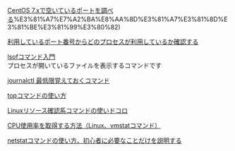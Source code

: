 [CentOS 7.xで空いているポートを調べる](https://akamist.com/blog/archives/3569#:~:text=CentOS7%E3%81%A7%E7%A9%BA%E3%81%84%E3%81%A6%E3%81%84%E3%82%8B,statistics)%E3%81%A7%E7%A2%BA%E8%AA%8D%E3%81%A7%E3%81%8D%E3%81%BE%E3%81%99%E3%80%82)

[利用しているポート番号からどのプロセスが利用しているか確認する](https://qiita.com/toshihirock/items/c6a09575c2d88c210483)

[lsofコマンド入門](https://qiita.com/hypermkt/items/905139168b0bc5c28ef2)  
プロセスが開いているファイルを表示するコマンドです

[journalctl 最低限覚えておくコマンド](https://qiita.com/aosho235/items/9fbff75e9cccf351345c)

[topコマンドの使い方](https://qiita.com/k0kubun/items/7368c323d90f24a00c2f)

[Linuxリソース確認系コマンドの使いドコロ](https://qiita.com/Tocyuki/items/2e811cedd53b58b10270)

[CPU使用率を取得する方法（Linux、vmstatコマンド）](https://qiita.com/yasushi-jp/items/d821c7d90006671d5d66)

[netstatコマンドの使い方、初心者に必要なことだけを説明する](https://network-beginners-handbook.com/netstat/)

